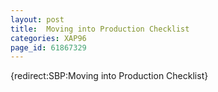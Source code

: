 ```yaml
---
layout: post
title:  Moving into Production Checklist
categories: XAP96
page_id: 61867329
---
```


{redirect:SBP:Moving into Production Checklist}
